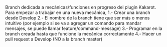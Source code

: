 Branch dedicada a mecánicas/funciones en progreso del plugin Kakarot.
Para empezar a trabajar en una nueva mecánica,
1.- Crear una branch desde Develop
2.- El nombre de la branch tiene que ser más o menos intuitivo (por ejemplo si se va a agregar un comando para mandar mensajes, se puede llamar feature/command-message)
3.- Programar en la branch creada hasta que funcione la mecánica correctamente
4.- Hacer un pull request a Develop (NO a la branch master)
